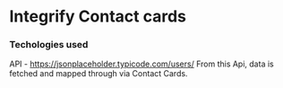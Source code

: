 # Integrify Contact cards


### Techologies used
API - https://jsonplaceholder.typicode.com/users/
From this Api, data is fetched and mapped through via Contact Cards.